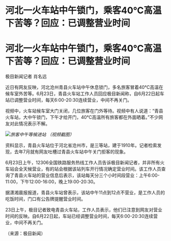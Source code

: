 # 河北一火车站中午锁门，乘客40℃高温下苦等？回应：已调整营业时间

# 河北一火车站中午锁门，乘客40℃高温下苦等？回应：已调整营业时间

极目新闻记者 肖名远

近日有网友反映，河北沧州青县火车站中午休息锁门，多名旅客冒着40℃高温在候车室外苦等。6月23日，青县火车站工作人员回应极目新闻称，自6月22日起车站已调整营业时间，每天6:00-20:30连续营业，中间不再关门。

视频中，火车站候车室大门关闭，几位旅客在门外等待。视频中有人说道：“青县火车站，大中午锁门，下午才给开门，40℃高温所有旅客都在外面晒着。”不少网友对此情况表示不解。

![](https://inews.gtimg.com/om_bt/O1fsOsqM2FfvzPt5fGDUn29E6DOLDexB3111Q0ECFeNukAA/1000)_旅客中午等候进站
（视频截图）_

资料显示，青县火车站位于河北省沧州市，是三等站，建于1910年。记者检索发现，去年7月就有网友吐槽过青县火车站中午关门拒客的现象。

6月23日上午，12306全国铁路服务热线工作人员告诉极目新闻记者，并非所有火车站会全天候营业，有的站会根据该站列车开行情况确定营业时间。该工作人员查询了青县火车站的营业信息后表示，该站每天分三个小时间段营业：上午6:00-11:00，下午12:00-16:00，晚上19:00-20:30。

据潇湘晨报报道，青县火车站曾表示，该站中午11点到12点不营业，是工作人员的吃饭时间，门口有公告牌提醒营业时间。

23日上午，极目记者致电青县火车站，工作人员表示，他们已注意到网友对营业时间的反映。自6月22日起，车站已经调整营业时间，每天6:00-20:30连续营业，中间不再关门。

（来源：极目新闻）


